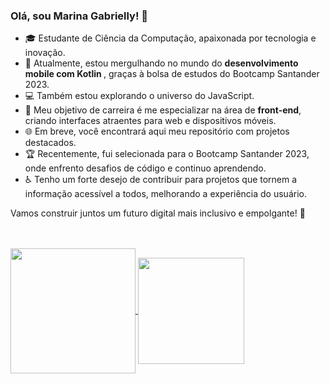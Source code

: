### Olá, sou Marina Gabrielly! 👋

- 🎓 Estudante de Ciência da Computação, apaixonada por tecnologia e inovação.
- 🌟 Atualmente, estou mergulhando no mundo do <strong> desenvolvimento mobile com Kotlin </strong>, graças à bolsa de estudos do Bootcamp Santander 2023.
- 💻 Também estou explorando o universo do JavaScript.
- 🚀 Meu objetivo de carreira é me especializar na área de <strong>front-end</strong>, criando interfaces atraentes para web e dispositivos móveis.
- 🌐 Em breve, você encontrará aqui meu repositório com projetos destacados.
- 🏆 Recentemente, fui selecionada para o Bootcamp Santander 2023, onde enfrento desafios de código e continuo aprendendo.
- ♿ Tenho um forte desejo de contribuir para projetos que tornem a informação acessível a todos, melhorando a experiência do usuário.

Vamos construir juntos um futuro digital mais inclusivo e empolgante! 🌈
<br> <br> <br>

 <a href="https://github.com/maaarina">
  <img height=200 align="center" src="https://github-readme-stats.vercel.app/api?username=maaarina&theme=aura" />
</a>
<a href="https://github.com/anuraghazra/convoychat">
  <img height=170 align="center" src="https://github-readme-stats.vercel.app/api/top-langs?username=maaarina&layout=compact&theme=aura&langs_count=8&card_width=320" />
</a>
